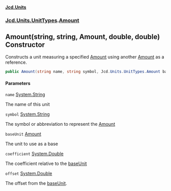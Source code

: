 #### [Jcd.Units](index.md 'index')
### [Jcd.Units.UnitTypes](Jcd.Units.UnitTypes.md 'Jcd.Units.UnitTypes').[Amount](Jcd.Units.UnitTypes.Amount.md 'Jcd.Units.UnitTypes.Amount')

## Amount(string, string, Amount, double, double) Constructor

Constructs a unit measuring a specified [Amount](Jcd.Units.UnitTypes.Amount.md 'Jcd.Units.UnitTypes.Amount') using another [Amount](Jcd.Units.UnitTypes.Amount.md 'Jcd.Units.UnitTypes.Amount') as a reference.

```csharp
public Amount(string name, string symbol, Jcd.Units.UnitTypes.Amount baseUnit, double coefficient, double offset=0.0);
```
#### Parameters

<a name='Jcd.Units.UnitTypes.Amount.Amount(string,string,Jcd.Units.UnitTypes.Amount,double,double).name'></a>

`name` [System.String](https://docs.microsoft.com/en-us/dotnet/api/System.String 'System.String')

The name of this unit

<a name='Jcd.Units.UnitTypes.Amount.Amount(string,string,Jcd.Units.UnitTypes.Amount,double,double).symbol'></a>

`symbol` [System.String](https://docs.microsoft.com/en-us/dotnet/api/System.String 'System.String')

The symbol or abbreviation to represent the [Amount](Jcd.Units.UnitTypes.Amount.md 'Jcd.Units.UnitTypes.Amount')

<a name='Jcd.Units.UnitTypes.Amount.Amount(string,string,Jcd.Units.UnitTypes.Amount,double,double).baseUnit'></a>

`baseUnit` [Amount](Jcd.Units.UnitTypes.Amount.md 'Jcd.Units.UnitTypes.Amount')

The unit to use as a base

<a name='Jcd.Units.UnitTypes.Amount.Amount(string,string,Jcd.Units.UnitTypes.Amount,double,double).coefficient'></a>

`coefficient` [System.Double](https://docs.microsoft.com/en-us/dotnet/api/System.Double 'System.Double')

The coefficient relative to the [baseUnit](Jcd.Units.UnitTypes.Amount.Amount(string,string,Jcd.Units.UnitTypes.Amount,double,double).md#Jcd.Units.UnitTypes.Amount.Amount(string,string,Jcd.Units.UnitTypes.Amount,double,double).baseUnit 'Jcd.Units.UnitTypes.Amount.Amount(string, string, Jcd.Units.UnitTypes.Amount, double, double).baseUnit')

<a name='Jcd.Units.UnitTypes.Amount.Amount(string,string,Jcd.Units.UnitTypes.Amount,double,double).offset'></a>

`offset` [System.Double](https://docs.microsoft.com/en-us/dotnet/api/System.Double 'System.Double')

The offset from the [baseUnit](Jcd.Units.UnitTypes.Amount.Amount(string,string,Jcd.Units.UnitTypes.Amount,double,double).md#Jcd.Units.UnitTypes.Amount.Amount(string,string,Jcd.Units.UnitTypes.Amount,double,double).baseUnit 'Jcd.Units.UnitTypes.Amount.Amount(string, string, Jcd.Units.UnitTypes.Amount, double, double).baseUnit').